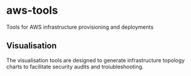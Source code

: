 # aws-tools
Tools for AWS infrastructure provisioning and deployments

## Visualisation
The visualisation tools are designed to generate infrastructure topology charts to facilitate security audits and troiubleshooting.
